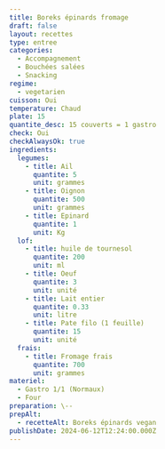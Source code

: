 ```yaml
---
title: Boreks épinards fromage
draft: false
layout: recettes
type: entree
categories:
  - Accompagnement
  - Bouchées salées
  - Snacking
regime:
  - vegetarien
cuisson: Oui
temperature: Chaud
plate: 15
quantite_desc: 15 couverts = 1 gastro
check: Oui
checkAlwaysOk: true
ingredients:
  legumes:
    - title: Ail
      quantite: 5
      unit: grammes
    - title: Oignon
      quantite: 500
      unit: grammes
    - title: Epinard
      quantite: 1
      unit: Kg
  lof:
    - title: huile de tournesol
      quantite: 200
      unit: ml
    - title: Oeuf
      quantite: 3
      unit: unité
    - title: Lait entier
      quantite: 0.33
      unit: litre
    - title: Pate filo (1 feuille)
      quantite: 15
      unit: unité
  frais:
    - title: Fromage frais
      quantite: 700
      unit: grammes
materiel:
  - Gastro 1/1 (Normaux)
  - Four
preparation: \--
prepAlt:
  - recetteAlt: Boreks épinards vegan
publishDate: 2024-06-12T12:24:00.000Z
---
```

